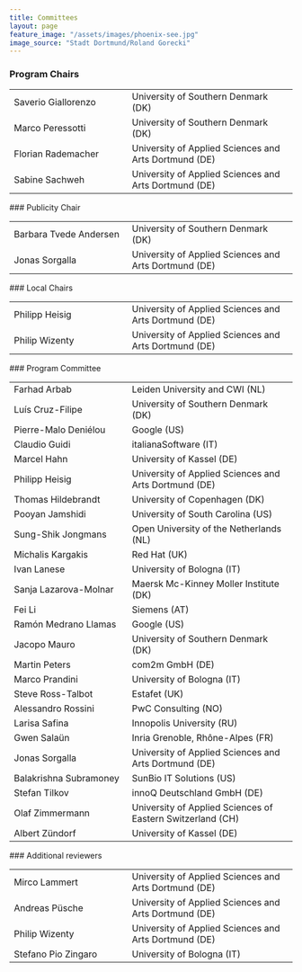 ```yaml
---
title: Committees
layout: page
feature_image: "/assets/images/phoenix-see.jpg"
image_source: "Stadt Dortmund/Roland Gorecki"
---
```


<div class="container"></div>

<!-- Order names alphabetically by surname -->

<style> td{min-width:12em} td+td{padding-left:10px;}</style>

### Program Chairs
<table>
  <tbody>
    <tr><td>Saverio Giallorenzo</td><td>University of Southern Denmark (DK)</td></tr>
    <tr><td>Marco Peressotti</td><td>University of Southern Denmark (DK)</td></tr>
    <tr><td>Florian Rademacher</td><td>University of Applied Sciences and Arts  Dortmund (DE)</td></tr>
    <tr><td>Sabine Sachweh</td><td>University of Applied Sciences and Arts Dortmund (DE)</td></tr>
  </tbody>
</table>
### Publicity Chair
<table>
  <tbody>
    <tr><td>Barbara Tvede Andersen</td><td>University of Southern Denmark (DK)</td></tr>
    <tr><td>Jonas Sorgalla</td><td>University of Applied Sciences and Arts Dortmund (DE)</td></tr>
  </tbody>
</table>
### Local Chairs
<table>
  <tbody>
    <tr><td>Philipp Heisig</td><td>University of Applied Sciences and Arts Dortmund (DE)</td></tr>
    <tr><td>Philip Wizenty</td><td>University of Applied Sciences and Arts Dortmund (DE)</td></tr>
  </tbody>
</table>
### Program Committee
<table>
  <tbody>
<tr><td>Farhad Arbab         </td><td>Leiden University and CWI (NL)</td></tr>
<tr><td>Luís Cruz-Filipe     </td><td>University of Southern Denmark (DK)</td></tr>
<tr><td>Pierre-Malo Deniélou </td><td>Google (US)</td></tr>
<tr><td>Claudio Guidi        </td><td>italianaSoftware (IT)</td></tr>
<tr><td>Marcel Hahn          </td><td>University of Kassel (DE)</td></tr>
<tr><td>Philipp Heisig       </td><td>University of Applied Sciences and Arts Dortmund (DE)</td></tr>
<tr><td>Thomas Hildebrandt   </td><td>University of Copenhagen (DK)</td></tr>
<tr><td>Pooyan Jamshidi      </td><td>University of South Carolina (US)</td></tr>
<tr><td>Sung-Shik Jongmans   </td><td>Open University of the Netherlands (NL)</td></tr>
<tr><td>Michalis Kargakis    </td><td>Red Hat (UK)</td></tr>
<tr><td>Ivan Lanese          </td><td>University of Bologna (IT)</td></tr>
<tr><td>Sanja Lazarova-Molnar</td><td>Maersk Mc-Kinney Moller Institute (DK)</td></tr>
<tr><td>Fei Li               </td><td>Siemens (AT)</td></tr>
<tr><td>Ramón Medrano Llamas </td><td>Google (US)</td></tr>
<tr><td>Jacopo Mauro         </td><td>University of Southern Denmark (DK)</td></tr>
<tr><td>Martin Peters        </td><td>com2m GmbH (DE)</td></tr>
<tr><td>Marco Prandini       </td><td>University of Bologna (IT)</td></tr>
<tr><td>Steve Ross-Talbot    </td><td>Estafet (UK)</td></tr>
<tr><td>Alessandro Rossini   </td><td>PwC Consulting (NO)</td></tr>
<tr><td>Larisa Safina        </td><td>Innopolis University (RU)</td></tr>
<tr><td>Gwen Salaün          </td><td>Inria Grenoble, Rhône-Alpes (FR)</td></tr>
<tr><td>Jonas Sorgalla        </td><td>University of Applied Sciences and Arts Dortmund (DE)</td></tr>
<tr><td>Balakrishna Subramoney</td><td>SunBio IT Solutions (US)</td></tr>
<tr><td>Stefan Tilkov        </td><td>innoQ Deutschland GmbH (DE)</td></tr>
<tr><td>Olaf Zimmermann       </td><td>University of Applied Sciences of Eastern Switzerland (CH)</td></tr>
<tr><td>Albert Zündorf        </td><td>University of Kassel (DE)</td></tr>
  </tbody>
</table>
### Additional reviewers
<table>
  <tbody>
    <tr><td>Mirco Lammert</td><td>University of Applied Sciences and Arts Dortmund (DE)</td></tr>
    <tr><td>Andreas Püsche</td><td>University of Applied Sciences and Arts Dortmund (DE)</td></tr>
    <tr><td>Philip Wizenty</td><td>University of Applied Sciences and Arts Dortmund (DE)</td></tr>
    <tr><td>Stefano Pio Zingaro</td><td>University of Bologna (IT)</td></tr>
  </tbody>
</table>